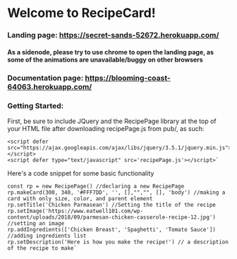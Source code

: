 # Welcome to RecipeCard!
### Landing page: https://secret-sands-52672.herokuapp.com/
#### As a sidenode, please try to use chrome to open the landing page, as some of the animations are unavailable/buggy on other browsers
### Documentation page: https://blooming-coast-64063.herokuapp.com/

### Getting Started:
First, be sure to include JQuery and the RecipePage library at the top of your HTML file after downloading recipePage.js from pub/, as such:

    <script defer src="https://ajax.googleapis.com/ajax/libs/jquery/3.5.1/jquery.min.js"></script>  
    <script defer type="text/javascript" src='recipePage.js'></script>`

Here's a code snippet for some basic functionality

    const rp = new RecipePage() //declaring a new RecipePage  
    rp.makeCard(300, 340, '#FFF7DD', '', [],"","", [], 'body') //making a card with only size, color, and parent element  
    rp.setTitle('Chicken Parmasean') //Setting the title of the recipe rp.setImage('https://www.eatwell101.com/wp-content/uploads/2018/09/parmesan-chicken-casserole-recipe-12.jpg') //setting an image  
    rp.addIngredients(['Chicken Breast', 'Spaghetti', 'Tomato Sauce']) //adding ingredients list  
    rp.setDescription('Here is how you make the recipe!') // a description of the recipe to make`

